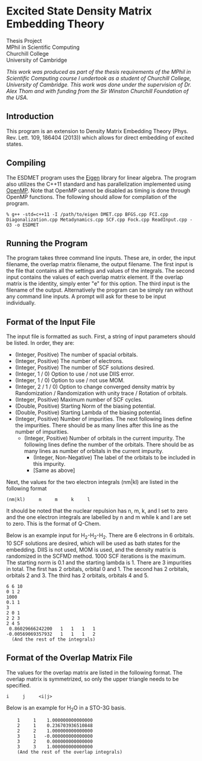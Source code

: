 Excited State Density Matrix Embedding Theory
==============

Thesis Project<br />
MPhil in Scientific Computing<br />
Churchill College<br />
University of Cambridge

*This work was produced as part of the thesis requirements of the MPhil in Scientific Computing course I undertook as a student of Churchill College, University of Cambridge. This work was done under the supervision of Dr. Alex Thom and with funding from the Sir Winston Churchill Foundation of the USA.*

## Introduction

This program is an extension to Density Matrix Embedding Theory (Phys. Rev. Lett. 109, 186404 (2013)) which allows for direct embedding of excited states. 

## Compiling

The ESDMET program uses the [Eigen](http://eigen.tuxfamily.org/index.php?title=Main_Page) library for linear algebra. The program also utilizes the C++11 standard and has parallelization implemented using [OpenMP](http://www.openmp.org/). Note that OpenMP cannot be disabled as timing is done through OpenMP functions. The following should allow for compilation of the program.

```
% g++ -std=c++11 -I /path/to/eigen DMET.cpp BFGS.cpp FCI.cpp Diagonalization.cpp Metadynamics.cpp SCF.cpp Fock.cpp ReadInput.cpp -O3 -o ESDMET
```

## Running the Program

The program takes three command line inputs. These are, in order, the input filename, the overlap matrix filename, the output filename. The first input is the file that contains all the settings and values of the integrals. The second input contains the values of each overlap matrix element. If the overlap matrix is the identity, simply enter "e" for this option. The third input is the filename of the output. Alternatively the program can be simply ran without any command line inputs. A prompt will ask for these to be input individually.

## Format of the Input File

The input file is formatted as such. First, a string of input parameters should be listed. In order, they are:
- (Integer, Positive) The number of spacial orbitals.
- (Integer, Positive) The number of electrons.
- (Integer, Positive) The number of SCF solutions desired.
- (Integer, 1 / 0) Option to use / not use DIIS error.
- (Integer, 1 / 0) Option to use / not use MOM.
- (Integer, 2 / 1 / 0) Option to change converged density matrix by Randomization / Randomization with unity trace / Rotation of orbitals.
- (Integer, Positive) Maximum number of SCF cycles.
- (Double, Positive) Starting Norm of the biasing potential.
- (Double, Positive) Starting Lambda of the biasing potential.
- (Integer, Positive) Number of impurities. The next following lines define the impurities. There should be as many lines after this line as the number of impurities.
  - (Integer, Positive) Number of orbitals in the current impurity. The following lines define the number of the orbitals. There should be as many lines as number of orbitals in the current impurity.
    - (Integer, Non-Negative) The label of the orbitals to be included in this impurity.
	- [Same as above]
	
Next, the values for the two electron integrals (nm|kl) are listed in the following format
```
(nm|kl)     n     m     k     l
```
It should be noted that the nuclear repulsion has n, m, k, and l set to zero and the one electron integrals are labelled by n and m while k and l are set to zero. This is the format of Q-Chem.

Below is an example input for H<sub>2</sub>-H<sub>2</sub>-H<sub>2</sub>. There are 6 electrons in 6 orbitals. 10 SCF solutions are desired, which will be used as bath states for the embedding. DIIS is not used, MOM is used, and the density matrix is randomized in the SCFMD method. 1000 SCF iterations is the maximum. The starting norm is 0.1 and the starting lambda is 1. There are 3 impurities in total. The first has 2 orbitals, orbital 0 and 1. The second has 2 orbitals, orbitals 2 and 3. The third has 2 orbitals, orbitals 4 and 5.

```
6 6 10
0 1 2
1000
0.1 1
3
2 0 1
2 2 3
2 4 5
 0.86029666242200	1	1	1	1
-0.00569069357932	1	1	1	2
  (And the rest of the integrals)
```

## Format of the Overlap Matrix File

The values for the overlap matrix are listed in the following format. The overlap matrix is symmetrized, so only the upper triangle needs to be specified.
```
i     j     <i|j>
```
Below is an example for H<sub>2</sub>O in a STO-3G basis.   
```
    1     1    1.000000000000000
    2     1    0.236703936510848
    2     2    1.000000000000000
    3     1   -0.000000000000000
    3     2    0.000000000000000
    3     3    1.000000000000000
	(And the rest of the overlap integrals)
```
